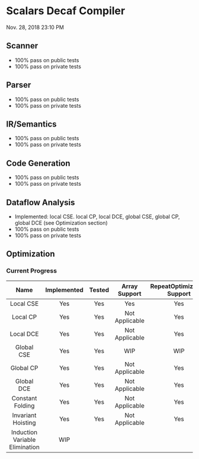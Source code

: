 # Scalars Decaf Compiler

Nov. 28, 2018 23:10 PM

## Scanner

- 100% pass on public tests
- 100% pass on private tests

## Parser

- 100% pass on public tests
- 100% pass on private tests

## IR/Semantics

- 100% pass on public tests
- 100% pass on private tests

## Code Generation

- 100% pass on public tests
- 100% pass on private tests

## Dataflow Analysis

- Implemented: local CSE. local CP, local DCE, global CSE, global CP, global DCE (see Optimization section)
- 100% pass on public tests
- 100% pass on private tests

## Optimization

### Current Progress

|              Name              | Implemented | Tested | Array Support  | RepeatOptimization Support |
| :----------------------------: | :---------: | :----: | :------------: | :------------------------: |
|           Local CSE            |     Yes     |  Yes   |      Yes       |            Yes             |
|            Local CP            |     Yes     |  Yes   | Not Applicable |            Yes             |
|           Local DCE            |     Yes     |  Yes   | Not Applicable |            Yes             |
|           Global CSE           |     Yes     |  Yes   |      WIP       |            WIP             |
|           Global CP            |     Yes     |  Yes   | Not Applicable |            Yes             |
|           Global DCE           |     Yes     |  Yes   | Not Applicable |            Yes             |
|        Constant Folding        |     Yes     |  Yes   | Not Applicable |            Yes             |
|       Invariant Hoisting       |     Yes     |  Yes   | Not Applicable |            Yes             |
| Induction Variable Elimination |     WIP     |        |                |                            |

